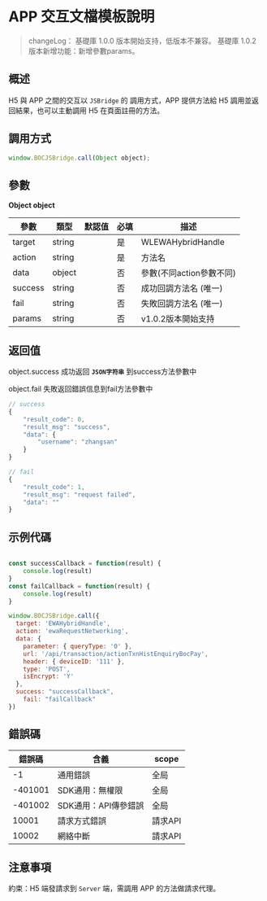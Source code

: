 # APP 交互文檔模板說明

> changeLog：
基礎庫 1.0.0 版本開始支持，低版本不兼容。
基礎庫 1.0.2 版本新增功能：新增參數params。
> 

## 概述

H5 與 APP 之間的交互以 `JSBridge` 的 調用方式，APP 提供方法給 H5 調用並返回結果，也可以主動調用 H5 在頁面註冊的方法。

## 調用方式

```jsx
window.BOCJSBridge.call(Object object);
```

## 參數

**Object object**

| 參數 | 類型 | 默認值 | 必填 | 描述 |
| --- | --- | --- | --- | --- |
| target | string |  | 是 | WLEWAHybridHandle |
| action | string |  | 是 | 方法名 |
| data | object |  | 否 | 參數(不同action參數不同) |
| success | string |  | 否 | 成功回調方法名 (唯一) |
| fail | string |  | 否 | 失敗回調方法名 (唯一) |
| params | string |  | 否 | v1.0.2版本開始支持 |

## 返回值

object.success  成功返回 **`JSON字符串`** 到success方法參數中

object.fail  失敗返回錯誤信息到fail方法參數中

```jsx
// success
{
	"result_code": 0,
	"result_msg": "success",
	"data": {
		"username": "zhangsan"
	}
}

// fail
{
	"result_code": 1,
	"result_msg": "request failed",
	"data": ""
}

```

## 示例代碼

```jsx

const successCallback = function(result) {
	console.log(result)
}
const failCallback = function(result) {
	console.log(result)
}

window.BOCJSBridge.call({
  target: 'EWAHybridHandle',
  action: 'ewaRequestNetworking',
  data: {
    parameter: { queryType: '0' },
    url: '/api/transaction/actionTxnHistEnquiryBocPay',
    header: { deviceID: '111' },
    type: 'POST',
    isEncrypt: 'Y'
  },
  success: "successCallback",
	fail: "failCallback"
})
```

## 錯誤碼

| 錯誤碼 | 含義 | scope |
| --- | --- | --- |
| -1 | 通用錯誤 | 全局 |
| -401001 | SDK通用：無權限 | 全局 |
| -401002 | SDK通用：API傳參錯誤 | 全局 |
| 10001 | 請求方式錯誤 | 請求API |
| 10002 | 網絡中斷 | 請求API |

## 注意事項

約束：H5 端發請求到 `Server` 端，需調用 APP 的方法做請求代理。